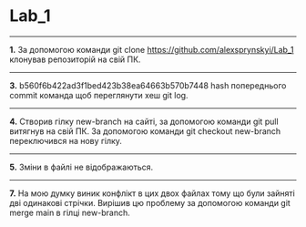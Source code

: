 # Lab_1
***
**1.** За допомогою команди git clone https://github.com/alexsprynskyi/Lab_1 клонував репозиторій на свій ПК.
***
**3.** b560f6b422ad3f1bed423b38ea64663b570b7448 hash попереднього commit команда щоб переглянути хеш git log.
***
**4.** Створив гілку new-branch на сайті, за допомогою команди git pull витягнув на свій ПК. За допомогою команди git checkout new-branch переключився на нову гілку.
***
**5.** Зміни в файлі не відображаються.
***
**7.** На мою думку виник конфлікт в цих двох файлах тому що були зайняті дві одинакові стрічки. Вирішив цю проблему за допомогою команди git merge main в гілці new-branch.

